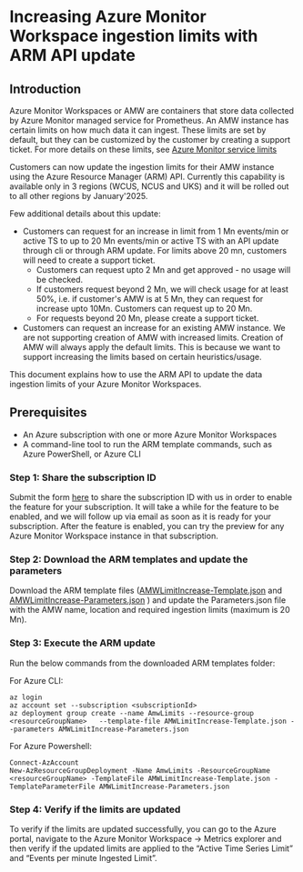 # Increasing Azure Monitor Workspace ingestion limits with ARM API update

## Introduction
Azure Monitor Workspaces or AMW are containers that store data collected by Azure Monitor managed service for Prometheus. An AMW instance has certain limits on how much data it can ingest. These limits are set by default, but they can be customized by the customer by creating a support ticket. For more details on these limits, see [Azure Monitor service limits](https://learn.microsoft.com/azure/azure-monitor/service-limits#prometheus-metrics)

Customers can now update the ingestion limits for their AMW instance using the Azure Resource Manager (ARM) API. Currently this capability is available only in 3 regions (WCUS, NCUS and UKS) and it will be rolled out to all other regions by January'2025.

Few additional details about this update:
- Customers can request for an increase in limit from 1 Mn events/min or active TS to up to 20 Mn events/min or active TS with an API update through cli or through ARM update. For limits above 20 mn, customers will need to create a support ticket.
  - Customers can request upto 2 Mn and get approved - no usage will be checked.
  - If customers request beyond 2 Mn, we will check usage for at least 50%, i.e. if customer's AMW is at 5 Mn, they can request for increase upto 10Mn. Customers can request up to 20 Mn.
  - For requests beyond 20 Mn, please create a support ticket.
- Customers can request an increase for an existing AMW instance. We are not supporting creation of AMW with increased limits. Creation of AMW will always apply the default limits. This is because we want to support increasing the limits based on certain heuristics/usage.

This document explains how to use the ARM API to update the data ingestion limits of your Azure Monitor Workspaces. 

## Prerequisites

- An Azure subscription with one or more Azure Monitor Workspaces
- A command-line tool to run the ARM template commands, such as Azure PowerShell, or Azure CLI


### Step 1: Share the subscription ID

Submit the form [here](https://forms.microsoft.com/r/8P9F2GS7k4) to share the subscription ID with us in order to enable the feature for your subscription. It will take a while for the feature to be enabled, and we will follow up via email as soon as it is ready for your subscription. After the feature is enabled, you can try the preview for any Azure Monitor Workspace instance in that subscription.

### Step 2: Download the ARM templates and update the parameters

Download the ARM template files ([AMWLimitIncrease-Template.json](./AMWLimitIncrease-Template.json) and [AMWLimitIncrease-Parameters.json](./AMWLimitIncrease-Parameters.json) ) and update the Parameters.json file with the AMW name, location and required ingestion limits (maximum is 20 Mn).

### Step 3: Execute the ARM update

Run the below commands from the downloaded ARM templates folder:

For Azure CLI:

```azurecli
az login
az account set --subscription <subscriptionId>
az deployment group create --name AmwLimits --resource-group <resourceGroupName>   --template-file AMWLimitIncrease-Template.json --parameters AMWLimitIncrease-Parameters.json
```

For Azure Powershell:

```
Connect-AzAccount
New-AzResourceGroupDeployment -Name AmwLimits -ResourceGroupName  <resourceGroupName> -TemplateFile AMWLimitIncrease-Template.json -TemplateParameterFile AMWLimitIncrease-Parameters.json
```

### Step 4: Verify if the limits are updated

To verify if the limits are updated successfully, you can go to the Azure portal, navigate to the Azure Monitor Workspace -> Metrics explorer and then verify if the updated limits are applied to the “Active Time Series Limit” and “Events per minute Ingested Limit”.

